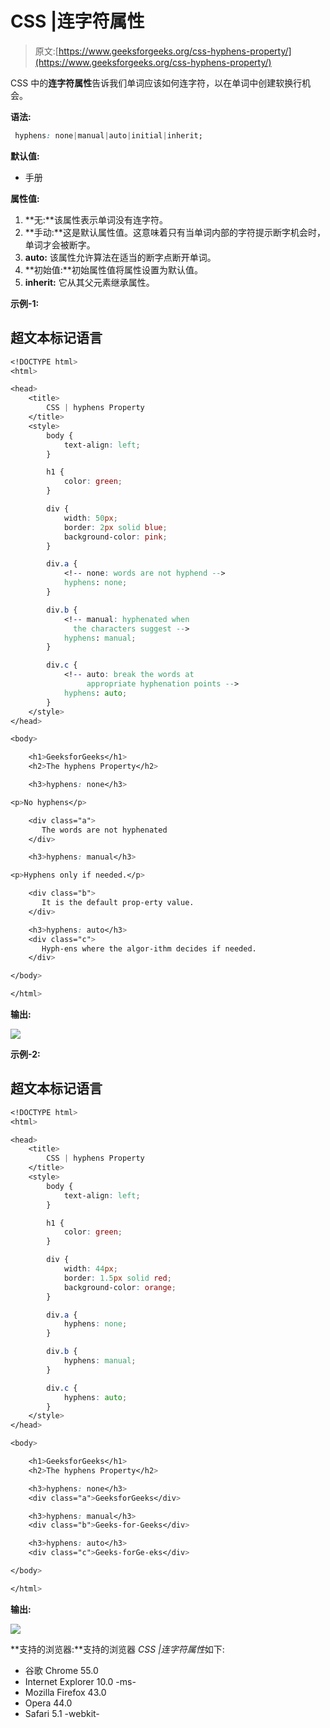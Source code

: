 # CSS |连字符属性

> 原文:[https://www.geeksforgeeks.org/css-hyphens-property/](https://www.geeksforgeeks.org/css-hyphens-property/)

CSS 中的**连字符属性**告诉我们单词应该如何连字符，以在单词中创建软换行机会。

**语法:**

```css
 hyphens: none|manual|auto|initial|inherit;
```

**默认值:**

*   手册

**属性值:**

1.  **无:**该属性表示单词没有连字符。
2.  **手动:**这是默认属性值。这意味着只有当单词内部的字符提示断字机会时，单词才会被断字。
3.  **auto:** 该属性允许算法在适当的断字点断开单词。
4.  **初始值:**初始属性值将属性设置为默认值。
5.  **inherit:** 它从其父元素继承属性。

**示例-1:**

## 超文本标记语言

```css
<!DOCTYPE html>
<html>

<head>
    <title>
        CSS | hyphens Property
    </title>
    <style>
        body {
            text-align: left;
        }

        h1 {
            color: green;
        }

        div {
            width: 50px;
            border: 2px solid blue;
            background-color: pink;
        }

        div.a {
            <!-- none: words are not hyphend -->
            hyphens: none;
        }

        div.b {
            <!-- manual: hyphenated when
              the characters suggest -->
            hyphens: manual;
        }

        div.c {
            <!-- auto: break the words at
                 appropriate hyphenation points -->
            hyphens: auto;
        }
    </style>
</head>

<body>

    <h1>GeeksforGeeks</h1>
    <h2>The hyphens Property</h2>

    <h3>hyphens: none</h3>

<p>No hyphens</p>

    <div class="a">
       The words are not hyphenated
    </div>

    <h3>hyphens: manual</h3>

<p>Hyphens only if needed.</p>

    <div class="b">
       It is the default prop-erty value.
    </div>

    <h3>hyphens: auto</h3>
    <div class="c">
       Hyph-ens where the algor­­­­­­­­-ithm decides if needed.
    </div>

</body>

</html>
```

**输出:**

![](img/b927cd23125fcecdf0deee31215f8540.png)

**示例-2:**

## 超文本标记语言

```css
<!DOCTYPE html>
<html>

<head>
    <title>
        CSS | hyphens Property
    </title>
    <style>
        body {
            text-align: left;
        }

        h1 {
            color: green;
        }

        div {
            width: 44px;
            border: 1.5px solid red;
            background-color: orange;
        }

        div.a {
            hyphens: none;
        }

        div.b {
            hyphens: manual;
        }

        div.c {
            hyphens: auto;
        }
    </style>
</head>

<body>

    <h1>GeeksforGeeks</h1>
    <h2>The hyphens Property</h2>

    <h3>hyphens: none</h3>
    <div class="a">GeeksforGeeks</div>

    <h3>hyphens: manual</h3>
    <div class="b">Geeks-for-Geeks</div>

    <h3>hyphens: auto</h3>
    <div class="c">Geeks-forGe-eks</div>

</body>

</html>
```

**输出:**

![](img/86272031546856131aa2586a39db424f.png)

**支持的浏览器:**支持的浏览器 *CSS |连字符属性*如下:

*   谷歌 Chrome 55.0
*   Internet Explorer 10.0 -ms-
*   Mozilla Firefox 43.0
*   Opera 44.0
*   Safari 5.1 -webkit-